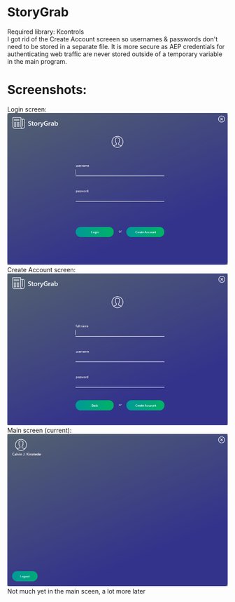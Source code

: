 # StoryGrab
Required library: Kcontrols
<br /> I got rid of the Create Account screeen so usernames & passwords don't need to be stored in a separate file. It is more secure as AEP credentials for authenticating web traffic are never stored outside of a temporary variable in the main program.

# Screenshots: 
Login screen:
![alt text](screenshots/sglogin.PNG "Login screen")
Create Account screen:
![alt text](screenshots/sgcreateaccount.PNG "Create account screen")
Main screen (current):
![alt text](screenshots/sgmain.PNG "Main screen")
Not much yet in the main sceen, a lot more later
